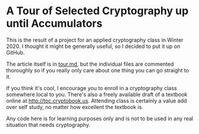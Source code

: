 # A Tour of Selected Cryptography up until Accumulators

This is the result of a project for an applied cryptography class in Winter
2020. I thought it might be generally useful, so I decided to put it up on
GitHub.

The article itself is in [tour.md](tour.md), but the individual files are commented
thoroughly so if you really only care about one thing you can go straight to
it.

If you think it's cool, I encourage you to enroll in a cryptography class
somewhere local to you. There's also a freely available draft of a textbook
online at http://toc.cryptobook.us. Attending class is certainly a value add
over self study, no matter how excellent the textbook is.

Any code here is for learning purposes only and is not to be used in any real
situation that needs cryptography.
